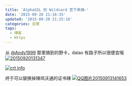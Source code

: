 ```yaml
---
title: 'AlphaSSL 的 Wildcard 签下来辣~'
date: '2015-09-20 21:16:35'
updated: '2015-09-20 21:25:16'
categories: 日常
tags:
  - 博客
  - Https
---
```



从 [@Andy1999](https://www.andy1999.com/) 那里搞到的野卡，dalao 有路子所以很便宜哦 [![20150920131347](https://img.prin.studio/images/2015/09/2015-09-20_05-13-56.gif)](https://img.prin.studio/images/2015/09/2015-09-20_05-13-56.gif)

[![crt info](https://img.prin.studio/images/2015/09/2015-09-20_05-15-40.png)](https://img.prin.studio/images/2015/09/2015-09-20_05-15-40.png)

终于可以替换掉辣鸡沃通的证书辣 [![QQ图片20150913141653](https://img.prin.studio/images/2015/09/2015-09-13_07-32-05.jpg)](https://img.prin.studio/images/2015/09/2015-09-13_07-32-05.jpg)



